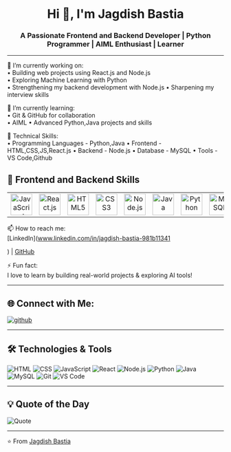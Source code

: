 <h1 align="center">Hi 👋, I'm Jagdish Bastia</h1>
<h3 align="center">A Passionate Frontend and Backend Developer | Python Programmer | AIML Enthusiast | Learner</h3>

---

🔭 I’m currently working on:  
• Building web projects using React.js and Node.js  
• Exploring Machine Learning with Python  
• Strengthening my backend development with Node.js
• Sharpening my interview skills


🌱 I’m currently learning:  
• Git & GitHub for collaboration  
• AIML
• Advanced Python,Java projects and skills

💬 Technical Skills:  
• Programming Languages - Python,Java
• Frontend - HTML,CSS,JS,React.js
• Backend - Node.js
• Database - MySQL
• Tools - VS Code,Github


  <!-- 🌐 My Technical Skills -->
 
  <h2>🚀 Frontend and Backend Skills</h2>

<table>
  <tr>
    <td align="center"><img src="https://cdn.jsdelivr.net/gh/tandpfun/skill-icons/icons/JavaScript.svg" height="50" title="JavaScript" /></td>
    <td align="center"><img src="https://cdn.jsdelivr.net/gh/tandpfun/skill-icons/icons/React-Dark.svg" height="50" title="React.js" /></td>
    <td align="center"><img src="https://cdn.jsdelivr.net/gh/tandpfun/skill-icons/icons/HTML.svg" height="50" title="HTML5" /></td>
    <td align="center"><img src="https://cdn.jsdelivr.net/gh/tandpfun/skill-icons/icons/CSS.svg" height="50" title="CSS3" /></td>
    <td align="center"><img src="https://cdn.jsdelivr.net/gh/tandpfun/skill-icons/icons/NodeJS-Dark.svg" height="50" title="Node.js" /></td>
    <td align="center"><img src="https://cdn.jsdelivr.net/gh/tandpfun/skill-icons/icons/Java-Dark.svg" height="50" title="Java" /></td>
    <td align="center"><img src="https://cdn.jsdelivr.net/gh/tandpfun/skill-icons/icons/Python-Dark.svg" height="50" title="Python" /></td>
    <td align="center"><img src="https://cdn.jsdelivr.net/gh/tandpfun/skill-icons/icons/MySQL-Dark.svg" height="50" title="MySQL" /></td>
    <td align="center"><img src="https://cdn.jsdelivr.net/gh/tandpfun/skill-icons/icons/VSCode-Light.svg" height="50" title="Visual Studio Code" /></td>
  </tr>
</table>




📫 How to reach me:  
[LinkedIn](www.linkedin.com/in/jagdish-bastia-981b11341

) | [GitHub](https://github.com/JagdishBastia)

⚡ Fun fact:  
I love to learn by building real-world projects & exploring AI tools!

---

## 🌐 Connect with Me:
<p align="left">
  <a href="www.linkedin.com/in/jagdish-bastia-981b11341

" target="blank"><img align="center" src="https://img.shields.io/badge/LinkedIn-blue?style=flat-square&logo=linkedin" alt="linkedin" /></a>
  <a href="https://github.com/YOUR_USERNAME" target="blank"><img align="center" src="https://img.shields.io/badge/GitHub-100000?style=flat-square&logo=github&logoColor=white" alt="github" /></a>
</p>

---

## 🛠️ Technologies & Tools

![HTML](https://img.shields.io/badge/-HTML5-orange?style=flat&logo=html5)
![CSS](https://img.shields.io/badge/-CSS3-blue?style=flat&logo=css3)
![JavaScript](https://img.shields.io/badge/-JavaScript-yellow?style=flat&logo=javascript)
![React](https://img.shields.io/badge/-React-blue?style=flat&logo=react)
![Node.js](https://img.shields.io/badge/-Node.js-green?style=flat&logo=node.js)
![Python](https://img.shields.io/badge/-Python-blue?style=flat&logo=python)
![Java](https://img.shields.io/badge/-Java-red?style=flat&logo=java)
![MySQL](https://img.shields.io/badge/-MySQL-blue?style=flat&logo=mysql)
![Git](https://img.shields.io/badge/-Git-orange?style=flat&logo=git)
![VS Code](https://img.shields.io/badge/-VS%20Code-blue?style=flat&logo=visual-studio-code)

---
## 💡 Quote of the Day
![Quote](https://quotes-github-readme.vercel.app/api?type=horizontal&theme=tokyonight)

---

⭐️ From [Jagdish Bastia](https://github.com/JagdishBastia)
